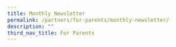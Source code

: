 ```yaml
---
title: Monthly Newsletter
permalink: /partners/for-parents/monthly-newsletter/
description: ""
third_nav_title: For Parents
---
```

